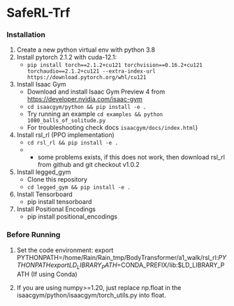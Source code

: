 # SafeRL-Trf
 
### Installation ###
1. Create a new python virtual env with python 3.8 
2. Install pytorch 2.1.2 with cuda-12.1:
    - `pip install torch==2.1.2+cu121 torchvision==0.16.2+cu121 torchaudio==2.1.2+cu121 --extra-index-url https://download.pytorch.org/whl/cu121`
3. Install Isaac Gym
   - Download and install Isaac Gym Preview 4 from https://developer.nvidia.com/isaac-gym
   - `cd isaacgym/python && pip install -e .`
   - Try running an example `cd examples && python 1080_balls_of_solitude.py`
   - For troubleshooting check docs `isaacgym/docs/index.html`)
4. Install rsl_rl (PPO implementation)
   -  `cd rsl_rl && pip install -e .`
   -  * some problems exists, if this does not work, then download rsl_rl from github and git checkout v1.0.2
5. Install legged_gym
    - Clone this repository
   - `cd legged_gym && pip install -e .`
6. Install Tensorboard
   - pip install tensorboard
7. Install Positional Encodings
   - pip install positional_encodings

### Before Running ###
1. Set the code environment:
   export PYTHONPATH=/home/Rain/Rain_tmp/BodyTransformer/a1_walk/rsl_rl:$PYTHONPATH
   export LD_LIBRARY_PATH=$CONDA_PREFIX/lib:$LD_LIBRARY_PATH (If using Conda)

2. If you are using numpy>=1.20, just replace np.float in the isaacgym/python/isaacgym/torch_utils.py into float.

